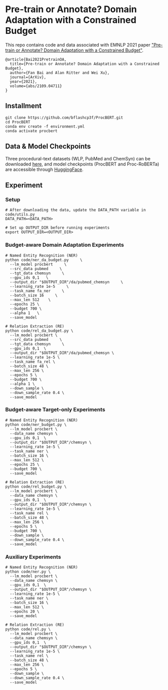  Pre-train or Annotate? Domain Adaptation with a Constrained Budget
 =========================

This repo contains code and data associated with EMNLP 2021 paper ["Pre-train or Annotate? Domain Adaptation with a Constrained Budget"](https://arxiv.org/abs/2109.04711).
```
@article{Bai2021PretrainOA,
  title={Pre-train or Annotate? Domain Adaptation with a Constrained Budget},
  author={Fan Bai and Alan Ritter and Wei Xu},
  journal={ArXiv},
  year={2021},
  volume={abs/2109.04711}
}
```

## Installment
```
git clone https://github.com/bflashcp3f/ProcBERT.git
cd ProcBERT
conda env create -f environment.yml
conda activate procbert
```

## Data & Model Checkpoints
Three procedural-text datasets (WLP, PubMed and ChemSyn) can be downloaded [here](https://drive.google.com/file/d/1kCtmU3ZfMR2GgLq-NQigdSh5k4IMO9Av/view?usp=sharing), and 
model checkpoints (ProcBERT and Proc-RoBERTa) are accessible through [HuggingFace](https://huggingface.co/fbaigt). 

## Experiment

### Setup
```angular2html
# After downloading the data, update the DATA_PATH variable in code/utils.py
DATA_PATH=<DATA_PATH>

# Set up OUTPUT_DIR before running experiments
export OUTPUT_DIR=<OUTPUT_DIR>
```

### Budget-aware Domain Adaptation Experiments  
```angular2html
# Named Entity Recognition (NER) 
python code/ner_da_budget.py     \
  --lm_model procbert     \
  --src_data pubmed     \
  --tgt_data chemsyn     \
  --gpu_ids 0,1   \
  --output_dir "$OUTPUT_DIR"/da/pubmed_chemsyn     \
  --learning_rate 1e-5     \
  --task_name fa_ner     \
  --batch_size 16     \
  --max_len 512    \
  --epochs 25 \
  --budget 700 \
  --alpha 1   \
  --save_model

# Relation Extraction (RE)
python code/rel_da_budget.py \
  --lm_model procbert \
  --src_data pubmed     \
  --tgt_data chemsyn     \
  --gpu_ids 0,1  \
  --output_dir "$OUTPUT_DIR"/da/pubmed_chemsyn \
  --learning_rate 1e-5 \
  --task_name fa_rel \
  --batch_size 48 \
  --max_len 256 \
  --epochs 5 \
  --budget 700 \
  --alpha 1 \
  --down_sample \
  --down_sample_rate 0.4 \
  --save_model
```

### Budget-aware Target-only Experiments
```angular2html
# Named Entity Recognition (NER) 
python code/ner_budget.py \
  --lm_model procbert \
  --data_name chemsyn \
  --gpu_ids 0,1  \
  --output_dir "$OUTPUT_DIR"/chemsyn \
  --learning_rate 1e-5 \
  --task_name ner \
  --batch_size 16 \
  --max_len 512 \
  --epochs 25 \
  --budget 700 \
  --save_model

# Relation Extraction (RE)
python code/rel_budget.py \
  --lm_model procbert \
  --data_name chemsyn \
  --gpu_ids 0,1  \
  --output_dir "$OUTPUT_DIR"/chemsyn \
  --learning_rate 1e-5 \
  --task_name rel \
  --batch_size 48 \
  --max_len 256 \
  --epochs 5 \
  --budget 700 \
  --down_sample \
  --down_sample_rate 0.4 \
  --save_model
```

### Auxiliary Experiments
```angular2html
# Named Entity Recognition (NER) 
python code/ner.py \
  --lm_model procbert \
  --data_name chemsyn \
  --gpu_ids 0,1  \
  --output_dir "$OUTPUT_DIR"/chemsyn \
  --learning_rate 1e-5 \
  --task_name ner \
  --batch_size 16 \
  --max_len 512 \
  --epochs 20 \
  --save_model

# Relation Extraction (RE)
python code/rel.py \
  --lm_model procbert \
  --data_name chemsyn \
  --gpu_ids 0,1  \
  --output_dir "$OUTPUT_DIR"/chemsyn \
  --learning_rate 1e-5 \
  --task_name rel \
  --batch_size 48 \
  --max_len 256 \
  --epochs 5 \
  --down_sample \
  --down_sample_rate 0.4 \
  --save_model
```

